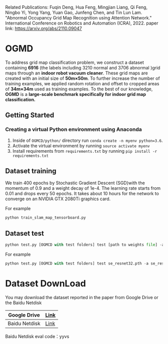 Related Publications:
Fuqin Deng, Hua Feng, Mingjian Liang, Qi Feng, Ningbo Yi, Yong Yang, Yuan Gao, Junfeng Chen, and Tin Lun Lam. "Abnormal Occupancy Grid Map Recognition using Attention Network." International Conference on Robotics and Automation (ICRA), 2022.
paper link: https://arxiv.org/abs/2110.09047

# OGMD

To address grid map classification problem, we construct a dataset containing **6916** (the labels including 3210 normal and 3706 abnormal )grid maps through an **indoor robot vacuum cleaner**. These grid maps are created with an initial size of **50m×50m**. To further increase the number of training examples, we applied random rotation and offset to cropped areas of **34m×34m** used as training examples. To the best of our knowledge, **OGMD** is a **large-scale benchmark specifically for indoor grid map classification.**



## Getting Started

### Creating a virtual Python environment using Anaconda

1. Inside of `OGMCD/python/` directory run `conda create -n myenv python=3.6`.
2. Activate the virtual environment by running `source activate myenv`
3. Install requirements from `requirements.txt` by running `pip install -r requirements.txt`

## Dataset training 

We train 400 epochs by Stochastic Gradient Descent (SGD)with the momentum of 0.9 and a weight decay of 1e-4. The learning rate starts from 0.01 and drops every 50 epochs. It takes about 10 hours for the network to converge on an NVIDIA GTX 2080Ti graphics card.

For example

```python
python train_slam_map_tensorboard.py
```

## Dataset test

```python
python test.py [OGMCD with test folders] test [path to weights file] -a [model name]
```

For example

```python
python test.py [OGMCD with test folders] test se_resnet32.pth -a se_resnet32
```

# Dataset DownLoad

You may download  the dataset reported in the paper from Google Drive or the Baidu Netdisk 

| Google Drive  | [Link](https://drive.google.com/file/d/1dumOpdy9nxV0xKt0r-Q0UUej-ydjHi7v/view?usp=sharing) |
| ------------- | ------------------------------------------------------------ |
| Baidu Netdisk | [Link](https://pan.baidu.com/s/1TP43dI6IyGbuB6j9C_Tpxg)      |

Baidu Netdisk eval code：yyvs
